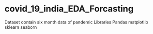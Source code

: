 # covid_19_india_EDA_Forcasting
Dataset contain six month data of pandemic
Libraries 
Pandas
matplotlib
sklearn
seaborn

